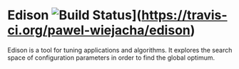 # Edison ![Build Status](https://travis-ci.org/pawel-wiejacha/edison.svg?branch=master)](https://travis-ci.org/pawel-wiejacha/edison)

Edison is a tool for tuning applications and algorithms. It explores the search space of configuration parameters in order to find the global optimum.
